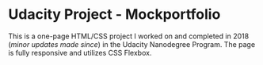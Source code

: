 # Udacity Project - Mockportfolio #

This is a one-page HTML/CSS project I worked on and completed in 2018 (_minor updates made since_) in the Udacity Nanodegree Program. The page is fully responsive and utilizes CSS Flexbox.
